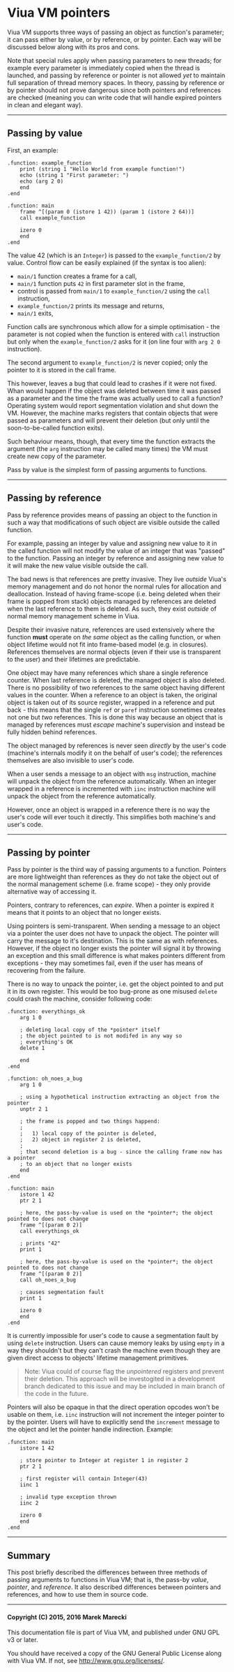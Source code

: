 # Viua VM pointers

Viua VM supports three ways of passing an object as function's parameter;
it can pass either by value, or by reference, or by pointer.
Each way will be discussed below along with its pros and cons.

Note that special rules apply when passing parameters to new threads; for
example every parameter is immediately copied when the thread is launched, and
passing by reference or pointer is not allowed *yet* to maintain full
separation of thread memory spaces.
In theory, passing by reference or by pointer should not prove dangerous since
both pointers and references are checked (meaning you can write code that will
handle expired pointers in clean and elegant way).


----


## Passing by value

First, an example:

```
.function: example_function
    print (string 1 "Hello World from example function!")
    echo (string 1 "First parameter: ")
    echo (arg 2 0)
    end
.end

.function: main
    frame ^[(param 0 (istore 1 42)) (param 1 (istore 2 64))]
    call example_function

    izero 0
    end
.end
```

The value 42 (which is an `Integer`) is passed to the `example_function/2` by value.
Control flow can be easily explained (if the syntax is too alien):

- `main/1` function creates a frame for a call,
- `main/1` function puts `42` in first parameter slot in the frame,
- control is passed from `main/1` to `example_function/2` using the `call` instruction,
- `example_function/2` prints its message and returns,
- `main/1` exits,

Function calls are synchronous which allow for a simple optimisation - the parameter is
not copied when the function is entered with `call` instruction but only when the
`example_function/2` asks for it (on line four with `arg 2 0` instruction).

The second argument to `example_function/2` is never copied; only the pointer to it is stored in
the call frame.

This however, leaves a bug that could lead to crashes if it were not fixed.
Whan would happen if the object was deleted between time it was passed as a parameter and
the time the frame was actually used to call a function?
Operating system would report segmentation violation and shut down the VM.
However, the machine marks registers that contain objects that were passed as parameters and
will prevent their deletion (but only until the soon-to-be-called function exits).

Such behaviour means, though, that every time the function extracts the argument (the `arg`
instruction may be called many times) the VM must create new copy of the parameter.

Pass by value is the simplest form of passing arguments to functions.


----


## Passing by reference

Pass by reference provides means of passing an object to the function in such a way that
modifications of such object are visible outside the called function.

For example, passing an integer by value and assigning new value to it in the called function
will not modify the value of an integer that was "passed" to the function.
Passing an integer by reference and assigning new value to it will make the new value visible
outside the call.

The bad news is that references are pretty invasive.
They live *outside* Viua's memory management and do not honor the normal rules for allocation and
deallocation.
Instead of having frame-scope (i.e. being deleted when their frame is popped from stack) objects
managed by references are deleted when the last reference to them is deleted.
As such, they exist *outside* of normal memory management scheme in Viua.

Despite their invasive nature, references are used extensively where the function **must** operate
on *the same* object as the calling function, or when object lifetime would not fit into frame-based
model (e.g. in closures).
References themselves are normal objects (even if their use is transparent to the user) and
their lifetimes are predictable.

One object may have many references which share a single reference counter.
When last reference is deleted, the managed object is also deleted.
There is no possibility of two references to the same object having different values in the counter.
When a reference to an object is taken, the original object is taken out of its source register, wrapped
in a reference and put back - this means that the single `ref` or `paref` instruction sometimes creates
not one but *two* references.
This is done this way because an object that is managed by references must *escape* machine's supervision and
instead be fully hidden behind references.

The object managed by references is never seen *directly* by the user's code (machine's internals
modify it on the behalf of user's code); the references themselves are also invisible to user's code.

When a user sends a message to an object with `msg` instruction, machine will unpack the object from
the reference automatically.
When an integer wrapped in a reference is incremented with `iinc` instruction machine will unpack the
object from the reference automatically.

However, once an object is wrapped in a reference there is no way the user's code will ever touch
it directly.
This simplifies both machine's and user's code.


----


## Passing by pointer

Pass by pointer is the third way of passing arguments to a function.
Pointers are more lightweight than references as they do not take the object out of the normal
management scheme (i.e. frame scope) - they only provide alternative way of accessing it.

Pointers, contrary to references, can *expire*.
When a pointer is expired it means that it points to an object that no longer exists.

Using pointers is semi-transparent.
When sending a message to an object via a pointer the user does not have to unpack the object.
The pointer will carry the message to it's destination.
This is the same as with references.
However, if the object no longer exists the pointer will signal it by throwing an exception and
this small difference is what makes pointers different from exceptions - they may sometimes fail,
even if the user has means of recovering from the failure.

There is no way to unpack the pointer, i.e. get the object pointed to and put it in its own register.
This would be too bug-prone as one misused `delete` could crash the machine, consider following code:

```
.function: everythings_ok
    arg 1 0

    ; deleting local copy of the *pointer* itself
    ; the object pointed to is not modifed in any way so
    ; everything's OK
    delete 1

    end
.end

.function: oh_noes_a_bug
    arg 1 0

    ; using a hypothetical instruction extracting an object from the pointer
    unptr 2 1

    ; the frame is popped and two things happend:
    ;
    ;   1) local copy of the pointer is deleted,
    ;   2) object in register 2 is deleted,
    ;
    ; that second deletion is a bug - since the calling frame now has a pointer
    ; to an object that no longer exists
    end
.end

.function: main
    istore 1 42
    ptr 2 1

    ; here, the pass-by-value is used on the *pointer*; the object pointed to does not change
    frame ^[(param 0 2)]
    call everythings_ok

    ; prints "42"
    print 1

    ; here, the pass-by-value is used on the *pointer*; the object pointed to does not change
    frame ^[(param 0 2)]
    call oh_noes_a_bug

    ; causes segmentation fault
    print 1

    izero 0
    end
.end
```

It is currently impossible for user's code to cause a segmentation fault by using `delete` instruction.
Users can cause memory leaks by using `empty` in a way they shouldn't but they can't crash the machine even
though they are given direct access to objects' lifetime management primitives.

> Note: Viua could of course flag the *unpointered* registers and
> prevent their deletion.
> This approach will be investogited in a development branch dedicated to this issue and
> may be included in main branch of the code in the future.

Pointers will also be opaque in that the direct operation opcodes won't be usable on them, i.e. `iinc` instruction
will not increment the integer pointer to by the pointer.
Users will have to explicitly send the `increment` message to the object and let the pointer handle indirection.
Example:

```
.function: main
    istore 1 42

    ; store pointer to Integer at register 1 in register 2
    ptr 2 1

    ; first register will contain Integer(43)
    iinc 1

    ; invalid type exception thrown
    iinc 2

    izero 0
    end
.end
```


----


## Summary

This post briefly described the differences between three methods of passing arguments to functions in Viua VM;
that is, the pass-by *value*, *pointer*, and *reference*.
It also described differences between pointers and references, and how to use them in source code.

---

#### Copyright (C) 2015, 2016 Marek Marecki

This documentation file is part of Viua VM, and
published under GNU GPL v3 or later.

You should have received a copy of the GNU General Public License
along with Viua VM.  If not, see <http://www.gnu.org/licenses/>.
